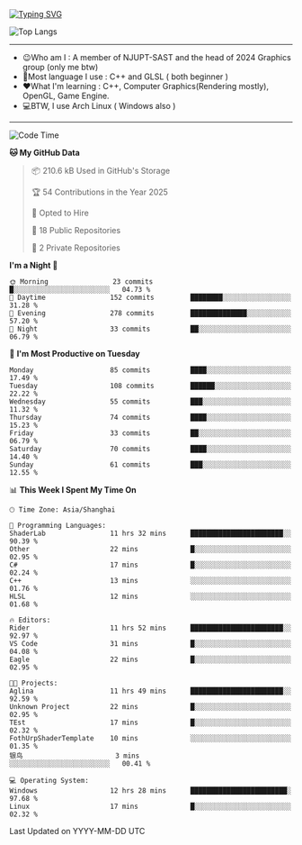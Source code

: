 <a href="https://git.io/typing-svg">
  <img src="https://readme-typing-svg.demolab.com?font=Fira+Code&pause=1000&random=false&width=435&separator=%3D&lines=std%3A%3Aprintln(%22Hello,+world!%22);" alt="Typing SVG" />
</a>

![Top Langs](https://github-readme-stats.vercel.app/api/top-langs/?username=FOTH0626&theme=transparent)

---

- 😉Who am I : A member of NJUPT-SAST and the head of 2024 Graphics group (only me btw)
- 📖Most language I use : C++ and GLSL ( both beginner )
- ❤What I'm learning : C++, Computer Graphics(Rendering mostly), OpenGL, Game Engine.
- 💻BTW, I use Arch Linux ( Windows also )
---
<!--START_SECTION:waka-->
![Code Time](http://img.shields.io/badge/Code%20Time-169%20hrs%2055%20mins-blue)

**🐱 My GitHub Data** 

> 📦 210.6 kB Used in GitHub's Storage 
 > 
> 🏆 54 Contributions in the Year 2025
 > 
> 💼 Opted to Hire
 > 
> 📜 18 Public Repositories 
 > 
> 🔑 2 Private Repositories 
 > 
**I'm a Night 🦉** 

```text
🌞 Morning                23 commits          █░░░░░░░░░░░░░░░░░░░░░░░░   04.73 % 
🌆 Daytime                152 commits         ████████░░░░░░░░░░░░░░░░░   31.28 % 
🌃 Evening                278 commits         ██████████████░░░░░░░░░░░   57.20 % 
🌙 Night                  33 commits          ██░░░░░░░░░░░░░░░░░░░░░░░   06.79 % 
```
📅 **I'm Most Productive on Tuesday** 

```text
Monday                   85 commits          ████░░░░░░░░░░░░░░░░░░░░░   17.49 % 
Tuesday                  108 commits         ██████░░░░░░░░░░░░░░░░░░░   22.22 % 
Wednesday                55 commits          ███░░░░░░░░░░░░░░░░░░░░░░   11.32 % 
Thursday                 74 commits          ████░░░░░░░░░░░░░░░░░░░░░   15.23 % 
Friday                   33 commits          ██░░░░░░░░░░░░░░░░░░░░░░░   06.79 % 
Saturday                 70 commits          ████░░░░░░░░░░░░░░░░░░░░░   14.40 % 
Sunday                   61 commits          ███░░░░░░░░░░░░░░░░░░░░░░   12.55 % 
```


📊 **This Week I Spent My Time On** 

```text
🕑︎ Time Zone: Asia/Shanghai

💬 Programming Languages: 
ShaderLab                11 hrs 32 mins      ███████████████████████░░   90.39 % 
Other                    22 mins             █░░░░░░░░░░░░░░░░░░░░░░░░   02.95 % 
C#                       17 mins             █░░░░░░░░░░░░░░░░░░░░░░░░   02.24 % 
C++                      13 mins             ░░░░░░░░░░░░░░░░░░░░░░░░░   01.76 % 
HLSL                     12 mins             ░░░░░░░░░░░░░░░░░░░░░░░░░   01.68 % 

🔥 Editors: 
Rider                    11 hrs 52 mins      ███████████████████████░░   92.97 % 
VS Code                  31 mins             █░░░░░░░░░░░░░░░░░░░░░░░░   04.08 % 
Eagle                    22 mins             █░░░░░░░░░░░░░░░░░░░░░░░░   02.95 % 

🐱‍💻 Projects: 
Aglina                   11 hrs 49 mins      ███████████████████████░░   92.59 % 
Unknown Project          22 mins             █░░░░░░░░░░░░░░░░░░░░░░░░   02.95 % 
TEst                     17 mins             █░░░░░░░░░░░░░░░░░░░░░░░░   02.32 % 
FothUrpShaderTemplate    10 mins             ░░░░░░░░░░░░░░░░░░░░░░░░░   01.35 % 
银鸟                       3 mins              ░░░░░░░░░░░░░░░░░░░░░░░░░   00.41 % 

💻 Operating System: 
Windows                  12 hrs 28 mins      ████████████████████████░   97.68 % 
Linux                    17 mins             █░░░░░░░░░░░░░░░░░░░░░░░░   02.32 % 
```


 Last Updated on YYYY-MM-DD UTC
<!--END_SECTION:waka-->

